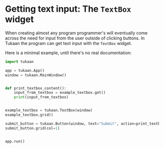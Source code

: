 # Getting text input: The `TextBox` widget

When creating almost any program programmer's will eventually come across the need for input from the user outside of clicking buttons. In Tukaan the program can get text input with the `TextBox` widget.

Here is a minimal example, until there's no real documentation:

```python
import tukaan

app = tukaan.App()
window = tukaan.MainWindow()


def print_textbox_content():
	input_from_textbox = example_textbox.get()
	print(input_from_textbox)


example_textbox = tukaan.TextBox(window)
example_textbox.grid()

submit_button = tukaan.Button(window, text="Submit", action=print_textbox_content)
submit_button.grid(col=1)


app.run()
```